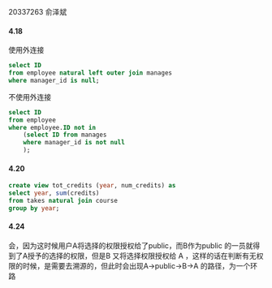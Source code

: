 20337263 俞泽斌

#### 4.18

使用外连接

```sql
select ID
from employee natural left outer join manages
where manager_id is null;
```

不使用外连接

```sql
select ID
from employee
where employee.ID not in
	(select ID from manages
	where manager_id is not null
	);
```

#### 4.20

```sql
create view tot_credits (year, num_credits) as
select year, sum(credits)
from takes natural join course
group by year;
```

#### 4.24

会，因为这时候用户A将选择的权限授权给了public，而B作为public 的一员就得到了A授予的选择的权限，但是B 又将选择权限授权给 A  ，这样的话在判断有无权限的时候，是需要去溯源的，但此时会出现A->public->B->A   的路径，为一个环路